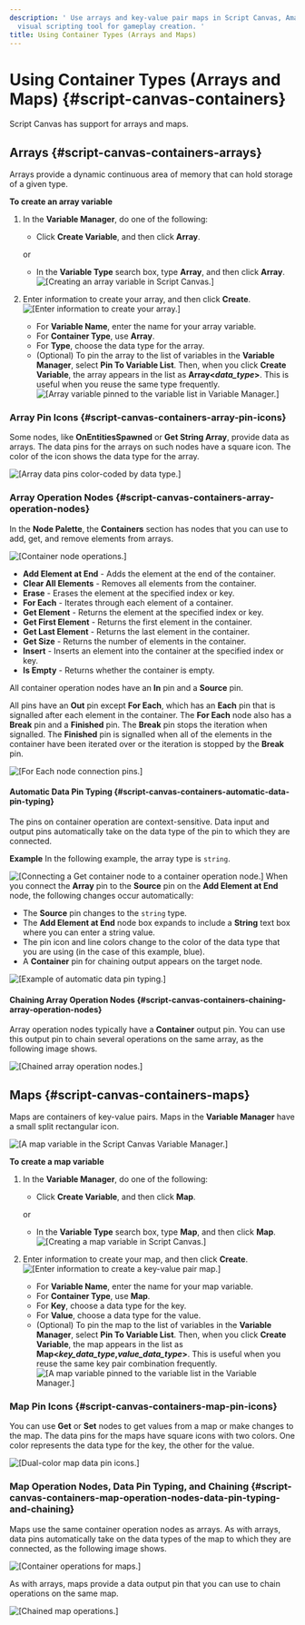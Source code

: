 ```yaml
---
description: ' Use arrays and key-value pair maps in Script Canvas, Amazon Lumberyard''s
  visual scripting tool for gameplay creation. '
title: Using Container Types (Arrays and Maps)
---
```

# Using Container Types \(Arrays and Maps\) {#script-canvas-containers}

Script Canvas has support for arrays and maps\.

## Arrays {#script-canvas-containers-arrays}

Arrays provide a dynamic continuous area of memory that can hold storage of a given type\.

**To create an array variable**

1. In the **Variable Manager**, do one of the following:
   + Click **Create Variable**, and then click **Array**\.

   or
   + In the **Variable Type** search box, type **Array**, and then click **Array**\.
![\[Creating an array variable in Script Canvas.\]](/images/user-guide/scripting/script-canvas/script-canvas-containers-1.png)

1. Enter information to create your array, and then click **Create**\.
![\[Enter information to create your array.\]](/images/shared/shared-script-canvas-containers-2.png)
   + For **Variable Name**, enter the name for your array variable\.
   + For **Container Type**, use **Array**\.
   + For **Type**, choose the data type for the array\.
   + \(Optional\) To pin the array to the list of variables in the **Variable Manager**, select **Pin To Variable List**\. Then, when you click **Create Variable**, the array appears in the list as **Array<*data\_type*>**\. This is useful when you reuse the same type frequently\.
![\[Array variable pinned to the variable list in Variable Manager.\]](/images/user-guide/scripting/script-canvas/script-canvas-containers-3.png)

### Array Pin Icons {#script-canvas-containers-array-pin-icons}

Some nodes, like **OnEntitiesSpawned** or **Get String Array**, provide data as arrays\. The data pins for the arrays on such nodes have a square icon\. The color of the icon shows the data type for the array\.

![\[Array data pins color-coded by data type.\]](/images/user-guide/scripting/script-canvas/script-canvas-containers-4.png)

### Array Operation Nodes {#script-canvas-containers-array-operation-nodes}

In the **Node Palette**, the **Containers** section has nodes that you can use to add, get, and remove elements from arrays\.

![\[Container node operations.\]](/images/user-guide/scripting/script-canvas/script-canvas-containers-5.png)
+ **Add Element at End** - Adds the element at the end of the container\.
+ **Clear All Elements** - Removes all elements from the container\.
+ **Erase** - Erases the element at the specified index or key\.
+ **For Each** - Iterates through each element of a container\.
+ **Get Element** - Returns the element at the specified index or key\.
+ **Get First Element** - Returns the first element in the container\.
+ **Get Last Element** - Returns the last element in the container\.
+ **Get Size** - Returns the number of elements in the container\.
+ **Insert** - Inserts an element into the container at the specified index or key\.
+ **Is Empty** - Returns whether the container is empty\.

All container operation nodes have an **In** pin and a **Source** pin\.

All pins have an **Out** pin except **For Each**, which has an **Each** pin that is signalled after each element in the container\. The **For Each** node also has a **Break** pin and a **Finished** pin\. The **Break** pin stops the iteration when signalled\. The **Finished** pin is signalled when all of the elements in the container have been iterated over or the iteration is stopped by the **Break** pin\.

![\[For Each node connection pins.\]](/images/user-guide/scripting/script-canvas/script-canvas-containers-6.png)

#### Automatic Data Pin Typing {#script-canvas-containers-automatic-data-pin-typing}

The pins on container operation are context\-sensitive\. Data input and output pins automatically take on the data type of the pin to which they are connected\.

**Example**
In the following example, the array type is `string`\.

![\[Connecting a Get container node to a container operation node.\]](/images/user-guide/scripting/script-canvas/script-canvas-containers-7.png)
When you connect the **Array<String>** pin to the **Source** pin on the **Add Element at End** node, the following changes occur automatically:
+ The **Source** pin changes to the `string` type\.
+ The **Add Element at End** node box expands to include a **String** text box where you can enter a string value\.
+ The pin icon and line colors change to the color of the data type that you are using \(in the case of this example, blue\)\.
+ A **Container** pin for chaining output appears on the target node\.

![\[Example of automatic data pin typing.\]](/images/user-guide/scripting/script-canvas/script-canvas-containers-8.png)

#### Chaining Array Operation Nodes {#script-canvas-containers-chaining-array-operation-nodes}

Array operation nodes typically have a **Container** output pin\. You can use this output pin to chain several operations on the same array, as the following image shows\.

![\[Chained array operation nodes.\]](/images/user-guide/scripting/script-canvas/script-canvas-containers-9.png)

## Maps {#script-canvas-containers-maps}

Maps are containers of key\-value pairs\. Maps in the **Variable Manager** have a small split rectangular icon\.

![\[A map variable in the Script Canvas Variable Manager.\]](/images/user-guide/scripting/script-canvas/script-canvas-containers-10.png)

**To create a map variable**

1. In the **Variable Manager**, do one of the following:
   + Click **Create Variable**, and then click **Map**\.

   or
   + In the **Variable Type** search box, type **Map**, and then click **Map**\.
![\[Creating a map variable in Script Canvas.\]](/images/user-guide/scripting/script-canvas/script-canvas-containers-11.png)

1. Enter information to create your map, and then click **Create**\.
![\[Enter information to create a key-value pair map.\]](/images/shared/shared-script-canvas-containers-12.png)
   + For **Variable Name**, enter the name for your map variable\.
   + For **Container Type**, use **Map**\.
   + For **Key**, choose a data type for the key\.
   + For **Value**, choose a data type for the value\.
   + \(Optional\) To pin the map to the list of variables in the **Variable Manager**, select **Pin To Variable List**\. Then, when you click **Create Variable**, the map appears in the list as **Map<*key\_data\_type*,*value\_data\_type*>**\. This is useful when you reuse the same key pair combination frequently\.
![\[A map variable pinned to the variable list in the Variable Manager.\]](/images/user-guide/scripting/script-canvas/script-canvas-containers-13.png)

### Map Pin Icons {#script-canvas-containers-map-pin-icons}

You can use **Get** or **Set** nodes to get values from a map or make changes to the map\. The data pins for the maps have square icons with two colors\. One color represents the data type for the key, the other for the value\.

![\[Dual-color map data pin icons.\]](/images/user-guide/scripting/script-canvas/script-canvas-containers-14.png)

### Map Operation Nodes, Data Pin Typing, and Chaining {#script-canvas-containers-map-operation-nodes-data-pin-typing-and-chaining}

Maps use the same container operation nodes as arrays\. As with arrays, data pins automatically take on the data types of the map to which they are connected, as the following image shows\.

![\[Container operations for maps.\]](/images/user-guide/scripting/script-canvas/script-canvas-containers-15.png)

As with arrays, maps provide a data output pin that you can use to chain operations on the same map\.

![\[Chained map operations.\]](/images/user-guide/scripting/script-canvas/script-canvas-containers-16.png)